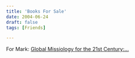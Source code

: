 ```yaml
---
title: 'Books For Sale'
date: 2004-06-24
draft: false
tags: [Friends]

---
```


For Mark: [Global Missiology for the 21st Century:...](http://www.amazon.ca/exec/obidos/ASIN/0801022592/farawsoclos0a-20)